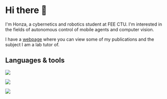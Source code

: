<!--
**vlk-jan/vlk-jan** is a ✨ _special_ ✨ repository because its `README.md` (this file) appears on your GitHub profile.
-->
# Hi there 👋

I'm Honza, a cybernetics and robotics student at FEE CTU. I'm interested in the fields of autonomous control of mobile agents and computer vision.

I have a [webpage](https://vlk-jan.github.io) where you can view some of my publications and the subject I am a lab tutor of.

## Languages & tools
<p align="left">
  <a href="https://skillicons.dev">
    <img src="https://skillicons.dev/icons?i=python,cpp,latex,c,matlab"/>
  </a>
</p>

<p align="left">
  <a href="https://skillicons.dev">
    <img src="https://skillicons.dev/icons?i=ros,pytorch,git"/>
  </a>
</p>

<p align="left">
  <a href="https://skillicons.dev">
    <img src="https://skillicons.dev/icons?i=vscode,vim,linux"/>
  </a>
</p>
